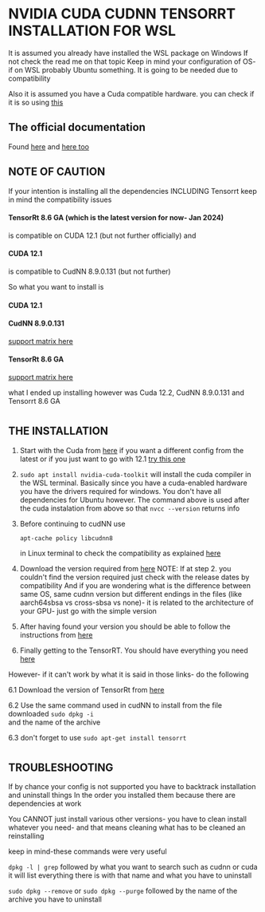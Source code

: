 # NVIDIA CUDA CUDNN TENSORRT INSTALLATION FOR WSL

It is assumed you already have installed the WSL package on Windows
If not check the read me on that topic
Keep in mind your configuration of OS- if on WSL probably Ubuntu something. It is going to be needed due to compatibility

Also it is assumed you have a Cuda compatible hardware. you can check if it is so using
[this](https://www.techpowerup.com/download/techpowerup-gpu-z/)


## The official documentation
Found [here](https://docs.nvidia.com/cuda/wsl-user-guide/index.html) 
and [here too](https://docs.nvidia.com/cuda/wsl-user-guide/index.html?highlight=cudnn%20on%20wsl2#getting-started-with-cuda-on-wsl-2)


## NOTE OF CAUTION
If your intention is installing all the dependencies INCLUDING Tensorrt keep in mind the compatibility issues

#### TensorRt 8.6 GA (which is the latest version for now- Jan 2024)
is compatible on CUDA 12.1 (but not further officially)
and
#### CUDA 12.1 
is compatible to CudNN 8.9.0.131 (but not further) 

So what you want to install is 
#### CUDA 12.1
#### CudNN 8.9.0.131
[support matrix here](https://docs.nvidia.com/deeplearning/cudnn/support-matrix/index.html)
#### TensorRt 8.6 GA
[support matrix here](https://docs.nvidia.com/deeplearning/tensorrt/archives/tensorrt-861/support-matrix/index.html)

what I ended up installing however was Cuda 12.2, CudNN 8.9.0.131 and Tensorrt 8.6 GA

#
## THE INSTALLATION



1. Start with the Cuda from [here](https://developer.nvidia.com/cuda-toolkit-archive) if you want a different config from the latest 
or if you just want to go with 12.1 [try this one](https://developer.nvidia.com/cuda-12-1-1-download-archive?target_os=Linux&target_arch=x86_64&Distribution=WSL-Ubuntu&target_version=2.0&target_type=deb_local)

2. `sudo apt install nvidia-cuda-toolkit`
will install the cuda compiler in the WSL terminal.
Basically since you have a cuda-enabled hardware you have the drivers required for windows. You don't have all dependencies for Ubuntu however. The command above is used after the cuda instalation from above so that `nvcc --version` returns info

3. Before continuing to cudNN use 

    `apt-cache policy libcudnn8`

    in Linux terminal to check the compatibility as explained [here](https://forums.developer.nvidia.com/t/e-version-8-3-1-22-1-cuda10-2-for-libcudnn8-was-not-found/200801/23)

4. Download the version required from [here](https://developer.nvidia.com/rdp/cudnn-archive)
NOTE:
If at step 2. you couldn't find the version required just check with the release dates by compatibility
And if you are wondering what is the difference between same OS, same cudnn version but different endings in the files (like aarch64sbsa vs cross-sbsa vs none)- it is related to the architecture of your GPU- just go with the simple version

5. After having found your version you should be able to follow the instructions from [here](https://docs.nvidia.com/deeplearning/cudnn/install-guide/index.html)

6. Finally getting to the TensorRT. You should have everything you need [here](https://docs.nvidia.com/deeplearning/tensorrt/install-guide/index.html#gettingstarted) 



However- if it can't work by what it is said in those links- do the following
    
6.1 Download the version of TensorRt from [here](https://developer.nvidia.com/nvidia-tensorrt-8x-download) 
    
6.2 Use the same command used in cudNN to install from the file downloaded
`sudo dpkg -i`  
and the name of the archive
   
6.3 don't forget to use
`sudo apt-get install tensorrt`

#
## TROUBLESHOOTING

If by chance your config is not supported you have to backtrack installation and uninstall things
In the order you installed them because there are dependencies at work

You CANNOT just install various other versions- you have to clean install whatever you need- and that means cleaning what has to be cleaned an reinstalling

keep in mind-these commands were very useful

`dpkg -l | grep` 
followed by what you want to search such as cudnn or cuda
it will list everything there is with that name and what you have to uninstall

`sudo dpkg --remove`
or
`sudo dpkg --purge`
followed by the name of the archive you have to uninstall

